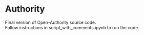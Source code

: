 # Authority

Final version of Open-Authority source code. <br/>
Follow instructions in script_with_comments.ipynb to run the code.

